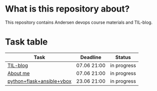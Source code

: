 # What is this repository about? 
This repository contains Andersen devops course materials and TIL-blog.
# Task table
| Task  | Deadline |Status|
| ------------- | ------------- |---------|
| [TIL-blog](https://github.com/nastasyafedotovna/andersen-devops-course/tree/main/TIL)  | 07.06 21:00  | in progress|
| [About me](https://github.com/nastasyafedotovna/andersen-devops-course/tree/main/aboutMyself)| 07.06 21:00| in progress|
| [python+flask+ansible+vbox](https://github.com/nastasyafedotovna/andersen-devops-course/tree/main/ansible_task)  | 23.06 21:00|in progress|
